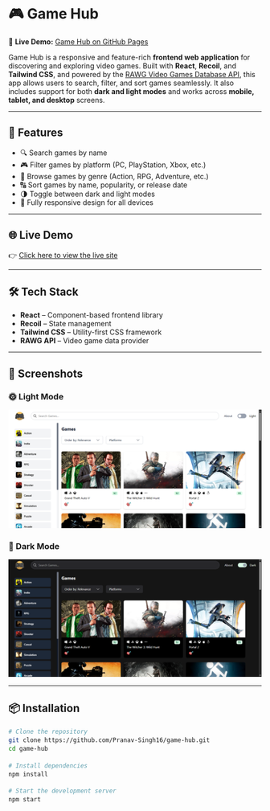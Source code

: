 # 🎮 Game Hub

🚀 **Live Demo:** [Game Hub on GitHub Pages](https://pranav-singh16.github.io/game-hub/)

Game Hub is a responsive and feature-rich **frontend web application** for discovering and exploring video games. Built with **React**, **Recoil**, and **Tailwind CSS**, and powered by the [RAWG Video Games Database API](https://rawg.io/apidocs), this app allows users to search, filter, and sort games seamlessly. It also includes support for both **dark and light modes** and works across **mobile, tablet, and desktop** screens.

---

## 🚀 Features

- 🔍 Search games by name  
- 🎮 Filter games by platform (PC, PlayStation, Xbox, etc.)  
- 🧩 Browse games by genre (Action, RPG, Adventure, etc.)  
- 🔠 Sort games by name, popularity, or release date  
- 🌗 Toggle between dark and light modes  
- 📱 Fully responsive design for all devices  

---

## 🌐 Live Demo

👉 [Click here to view the live site](https://pranav-singh16.github.io/game-hub/)

---

## 🛠️ Tech Stack

- **React** – Component-based frontend library  
- **Recoil** – State management  
- **Tailwind CSS** – Utility-first CSS framework  
- **RAWG API** – Video game data provider  

---

## 📸 Screenshots

### 🌞 Light Mode
![Light Mode](./public/light.PNG)

### 🌙 Dark Mode
![Dark Mode](./public/dark.PNG)

---

## 📦 Installation

```bash
# Clone the repository
git clone https://github.com/Pranav-Singh16/game-hub.git
cd game-hub

# Install dependencies
npm install

# Start the development server
npm start
